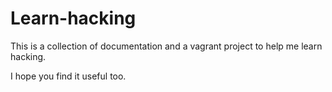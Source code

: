 # Learn-hacking

This is a collection of documentation and a vagrant project to help me learn
hacking.

I hope you find it useful too.
